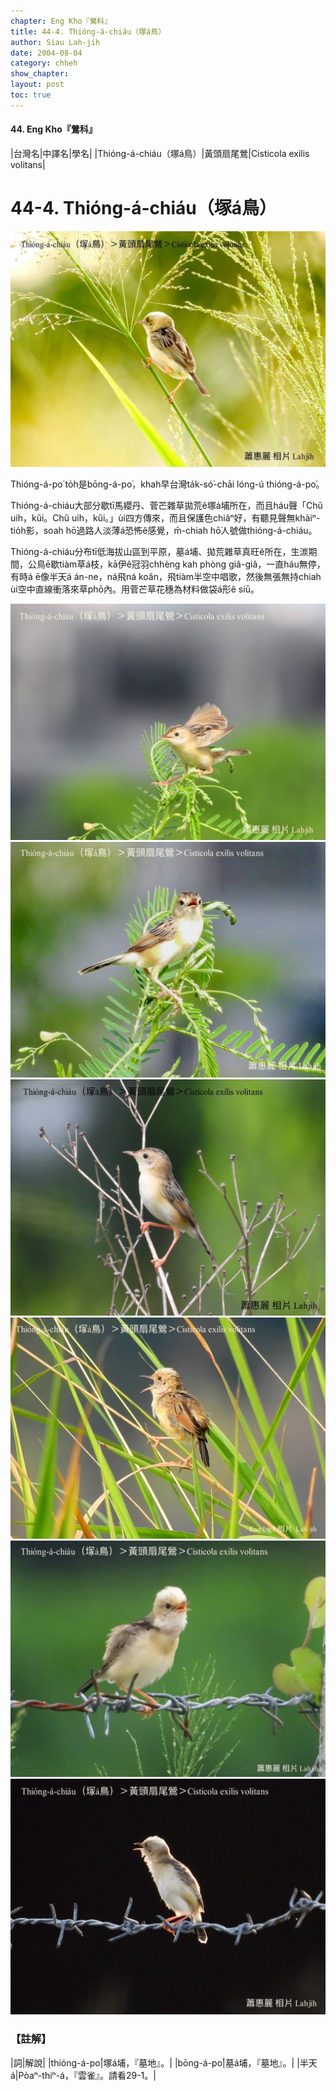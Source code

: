 ```yaml
---
chapter: Eng Kho『鶯科』
title: 44-4. Thióng-á-chiáu（塚á鳥）
author: Siau Lah-jih
date: 2004-08-04    
category: chheh
show_chapter: 
layout: post
toc: true
---
```


#### 44. Eng Kho『鶯科』


|台灣名|中譯名|學名|
|Thióng-á-chiáu（塚á鳥）|黃頭扇尾鶯|Cisticola exilis volitans|


# 44-4. Thióng-á-chiáu（塚á鳥）

![](../too5/44/44-4-4.Thióng-á-chiáu.jpg)


Thióng-á-po͘  to̍h是bōng-á-po͘，khah早台灣ta̍k-só͘-chāi lóng-ú thióng-á-po͘。

Thióng-á-chiáu大部分歇tī馬纓丹、菅芒雜草拋荒ê塚á埔所在，而且háu聲「Chŭ uih，kŭi。Chŭ uih，kŭi。」ùi四方傳來，而且保護色chiâⁿ好，有聽見聲無khàiⁿ-tio̍h影，soah hō͘過路人淡薄á恐怖ê感覺，m̄-chiah hō͘人號做thióng-á-chiáu。

Thióng-á-chiáu分布tī低海拔山區到平原，墓á埔、拋荒雜草真旺ê所在，生湠期間，公鳥ē歇tiàm草á枝，kā伊ê冠羽chhèng kah phòng giâ-giâ，一直háu無停，有時á ē像半天á án-ne，ná飛ná koân，飛tiàm半空中唱歌，然後無張無持chiah ùi空中直線衝落來草phō內。用菅芒草花穗為材料做袋á形ê siū。




![](../too5/44/44-4-6.Thióng-á-chiáu.jpg)
![](../too5/44/44-4-7.Thióng-á-chiáu.jpg)
![](../too5/44/44-4-5.Thióng-á-chiáu.jpg)
![](../too5/44/44-4-1.Thióng-á-chiáu.jpg)
![](../too5/44/44-4-2.Thióng-á-chiáu.jpg)
![](../too5/44/44-4-3.Thióng-á-chiáu.jpg)




### 【註解】

|詞|解說|
|thióng-á-po͘|塚á埔，『墓地』。|
|bōng-á-po͘|墓á埔，『墓地』。|
|半天á|Pòaⁿ-thiⁿ-á，『雲雀』。請看29-1。|



